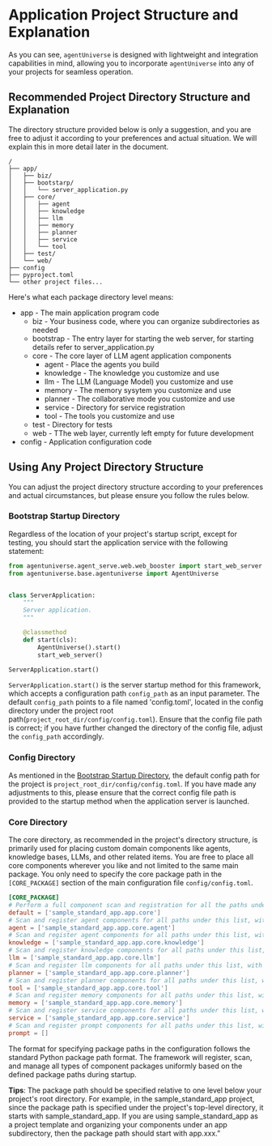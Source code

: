 # Application Project Structure and Explanation
As you can see, `agentUniverse`  is designed with lightweight and integration capabilities in mind, allowing you to incorporate `agentUniverse`  into any of your projects for seamless operation.

## Recommended Project Directory Structure and Explanation
The directory structure provided below is only a suggestion, and you are free to adjust it according to your preferences and actual situation. We will explain this in more detail later in the document.

```
/
├── app/
│   ├── biz/
│   ├── bootstarp/
│   │   └── server_application.py
│   ├── core/
│   │   ├── agent
│   │   ├── knowledge
│   │   ├── llm
│   │   ├── memory
│   │   ├── planner
│   │   ├── service
│   │   └── tool
│   ├── test/
│   └── web/
├── config
├── pyproject.toml
└── other project files...
```

Here's what each package directory level means:
* app - The main application program code
  * biz - Your business code, where you can organize subdirectories as needed
  * bootstrap - The entry layer for starting the web server, for starting details refer to server_application.py
  * core - The core layer of LLM agent application components
    * agent - Place the agents you build
    * knowledge - The knowledge you customize and use
    * llm - The LLM (Language Model) you customize and use
    * memory - The memory sysytem you customize and use
    * planner - The collaborative mode you customize and use
    * service - Directory for service registration
    * tool - The tools you customize and use
  * test - Directory for tests
  * web - TThe web layer, currently left empty for future development 
* config - Application configuration code

## Using Any Project Directory Structure
You can adjust the project directory structure according to your preferences and actual circumstances, but please ensure you follow the rules below.

### Bootstrap Startup Directory
Regardless of the location of your project's startup script, except for testing, you should start the application service with the following statement:

```python
from agentuniverse.agent_serve.web.web_booster import start_web_server
from agentuniverse.base.agentuniverse import AgentUniverse


class ServerApplication:
    """
    Server application.
    """

    @classmethod
    def start(cls):
        AgentUniverse().start()
        start_web_server()

ServerApplication.start()

```
`ServerApplication.start()` is the server startup method for this framework, which accepts a configuration path `config_path` as an input parameter. The default `config_path` points to a file named 'config.toml', located in the config directory under the project root path(`project_root_dir/config/config.toml`). Ensure that the config file path is correct; if you have further changed the directory of the config file, adjust the `config_path` accordingly.

### Config Directory
As mentioned in the [Bootstrap Startup Directory](#bootstrap-startup-directory), the default config path for the project is `project_root_dir/config/config.toml`. If you have made any adjustments to this, please ensure that the correct config file path is provided to the startup method when the application server is launched.

### Core Directory
The core directory, as recommended in the project's directory structure, is primarily used for placing custom domain components like agents, knowledge bases, LLMs, and other related items. You are free to place all core components wherever you like and not limited to the same main package. You only need to specify the core package path in the `[CORE_PACKAGE]` section of the main configuration file `config/config.toml`.
 
```toml
[CORE_PACKAGE]
# Perform a full component scan and registration for all the paths under this list.
default = ['sample_standard_app.app.core']
# Scan and register agent components for all paths under this list, with priority over the default.
agent = ['sample_standard_app.app.core.agent']
# Scan and register agent components for all paths under this list, with priority over the default.
knowledge = ['sample_standard_app.app.core.knowledge']
# Scan and register knowledge components for all paths under this list, with priority over the default.
llm = ['sample_standard_app.app.core.llm']
# Scan and register llm components for all paths under this list, with priority over the default.
planner = ['sample_standard_app.app.core.planner']
# Scan and register planner components for all paths under this list, with priority over the default.
tool = ['sample_standard_app.app.core.tool']
# Scan and register memory components for all paths under this list, with priority over the default.
memory = ['sample_standard_app.app.core.memory']
# Scan and register service components for all paths under this list, with priority over the default.
service = ['sample_standard_app.app.core.service']
# Scan and register prompt components for all paths under this list, with priority over the default.
prompt = []
```
The format for specifying package paths in the configuration follows the standard Python package path format. The framework will register, scan, and manage all types of component packages uniformly based on the defined package paths during startup.

**Tips**: The package path should be specified relative to one level below your project's root directory. For example, in the sample_standard_app project, since the package path is specified under the project's top-level directory, it starts with sample_standard_app. If you are using sample_standard_app as a project template and organizing your components under an app subdirectory, then the package path should start with app.xxx.”